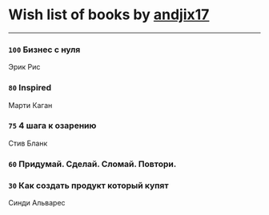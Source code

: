 # Wish list of books by [andjix17](https://plus.google.com/u/0/111107669790056792515/)
---

### `100` Бизнес с нуля
Эрик Рис

### `80` Inspired
Марти Каган

### `75` 4 шага к озарению
Стив Бланк

### `60` Придумай. Сделай. Сломай. Повтори.

### `30` Как создать продукт который купят
Синди Альварес

